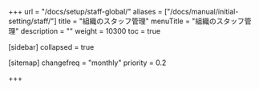+++
url = "/docs/setup/staff-global/"
aliases = ["/docs/manual/initial-setting/staff/"]
title = "組織のスタッフ管理"
menuTitle = "組織のスタッフ管理"
description = ""
weight = 10300
toc = true

[sidebar]
collapsed = true


[sitemap]
  changefreq = "monthly"
  priority = 0.2

+++
